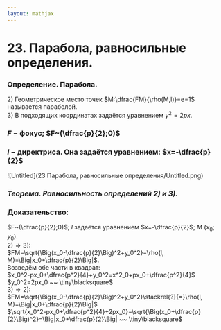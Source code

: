```yaml
---  
layout: mathjax  
---  
```

  
# 23. Парабола, равносильные определения.  
  
### Определение. Парабола.  
$2)$ Геометрическое место точек $M:\dfrac{FM}{\rho(M,l)}=e=1$ называется параболой.  
$3)$ В подходящих координатах задаётся уравнением $y^2=2px$.  
  
### $F~-~$фокус; $F~(\dfrac{p}{2};0)$  
  
### $l~-~$директриса. Она задаётся уравнением: $x=-\dfrac{p}{2}$  
  
![Untitled](23 Парабола, равносильные определения/Untitled.png)  
  
### *Теорема. Равносильность определений $2)$ и $3)$.*  
  
### Доказательство:  
$F~(\dfrac{p}{2};0)$; $l$ задаётся уравнением $x=-\dfrac{p}{2}$; $M~(x_0;y_0)$.  
$2)\Rightarrow3)$:  
$FM=\sqrt{\Big(x_0-\dfrac{p}{2}\Big)^2+y_0^2}=\rho(l, M)=\Big|x_0+\dfrac{p}{2}\Big|$.  
Возведём обе части в квадрат:  
$x_0^2-px_0+\dfrac{p^2}{4}+y_0^2=x^2_0+px_0+\dfrac{p^2}{4}$  
$y_0^2=2px_0 ~~ \tiny\blacksquare$  
$3)\Rightarrow2)$:  
$FM=\sqrt{\Big(x_0-\dfrac{p}{2}\Big)^2+y_0^2}\stackrel{?}{=}\rho(l, M)=\Big|x_0+\dfrac{p}{2}\Big|$  
$\sqrt{x_0^2-px_0+\dfrac{p^2}{4}+2px_0}=\sqrt{\Big(x_0+\dfrac{p}{2}\Big)^2}=\Big|x_0+\dfrac{p}{2}\Big| ~~ \tiny\blacksquare$  
